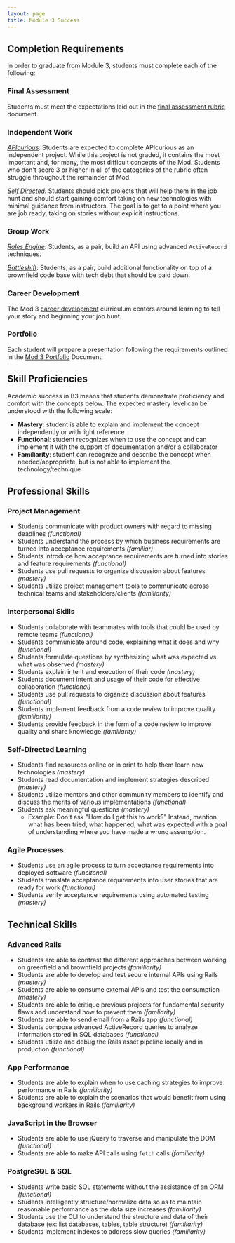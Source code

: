 ```yaml
---
layout: page
title: Module 3 Success
---
```


## Completion Requirements

In order to graduate from Module 3, students must complete each of the following:

### Final Assessment

Students must meet the expectations laid out in the [final assessment rubric](lessons/assessment) document.

### Independent Work

*[APIcurious](projects/apicurious):* Students are expected to complete APIcurious as an independent project. While this project is not graded, it contains the most important and, for many, the most difficult concepts of the Mod. Students who don't score 3 or higher in all of the categories of the rubric often struggle throughout the remainder of Mod.

*[Self Directed](projects/self_directed_project):* Students should pick projects that will help them in the job hunt and should start gaining comfort taking on new technologies with minimal guidance from instructors. The goal is to get to a point where you are job ready, taking on stories without explicit instructions.

### Group Work

*[Rales Engine](projects/rails_engine)*: Students, as a pair, build an API using advanced `ActiveRecord` techniques.

*[Battleshift](projects/battleshift)*: Students, as a pair, build additional functionality on top of a brownfield code base with tech debt that should be paid down.

### Career Development

The Mod 3 [career development](https://github.com/turingschool/career-development-curriculum/tree/master/module_three) curriculum centers around learning to tell your story and beginning your job hunt.

### Portfolio

Each student will prepare a presentation following the requirements outlined in the [Mod 3 Portfolio](https://github.com/turingschool/portfolios/blob/master/templates/BEM3_template.md) Document.

## Skill Proficiencies

Academic success in B3 means that students demonstrate proficiency and comfort with the concepts below. The expected mastery level can be understood with the following scale:

* **Mastery**: student is able to explain and implement the concept independently or with light reference
* **Functional**: student recognizes when to use the concept and can implement it with the support of documentation and/or a collaborator
* **Familiarity**: student can recognize and describe the concept when needed/appropriate, but is not able to implement the technology/technique

## Professional Skills

### Project Management

* Students communicate with product owners with regard to missing deadlines *(functional)*
* Students understand the process by which business requirements are turned into acceptance requirements *(familiar)*
* Students introduce how acceptance requirements are turned into stories and feature requirements *(functional)*
* Students use pull requests to organize discussion about features *(mastery)*
* Students utilize project management tools to communicate across technical teams and stakeholders/clients *(familiarity)*

### Interpersonal Skills

* Students collaborate with teammates with tools that could be used by remote teams *(functional)*
* Students communicate around code, explaining what it does and why *(functional)*
* Students formulate questions by synthesizing what was expected vs what was observed *(mastery)*
* Students explain intent and execution of their code *(mastery)*
* Students document intent and usage of their code for effective collaboration *(functional)*
* Students use pull requests to organize discussion about features *(functional)*
* Students implement feedback from a code review to improve quality *(familiarity)*
* Students provide feedback in the form of a code review to improve quality and share knowledge *(familiarity)*

### Self-Directed Learning

* Students find resources online or in print to help them learn new technologies *(mastery)*
* Students read documentation and implement strategies described *(mastery)*
* Students utilize mentors and other community members to identify and discuss the merits of various implementations *(functional)*
* Students ask meaningful questions *(mastery)*
  * Example: Don't ask "How do I get this to work?" Instead, mention what has been tried, what happened, what was expected with a goal of understanding where you have made a wrong assumption.

### Agile Processes

* Students use an agile process to turn acceptance requirements into deployed software *(funcitonal)*
* Students translate acceptance requirements into user stories that are ready for work *(functional)*
* Students verify acceptance requirements using automated testing *(mastery)*

## Technical Skills

### Advanced Rails

* Students are able to contrast the different approaches between working on greenfield and brownfield projects *(familiarity)*
* Students are able to develop and test secure internal APIs using Rails *(mastery)*
* Students are able to consume external APIs and test the consumption *(mastery)*
* Students are able to critique previous projects for fundamental security flaws and understand how to prevent them *(famliarity)*
* Students are able to send email from a Rails app  *(functional)*
* Students compose advanced ActiveRecord queries to analyze information stored in SQL databases *(functional)*
* Students utilize and debug the Rails asset pipeline locally and in production *(functional)*

### App Performance

* Students are able to explain when to use caching strategies to improve performance in Rails *(familiarity)*
* Students are able to explain the scenarios that would benefit from using background workers in Rails *(familiarity)*

### JavaScript in the Browser

* Students are able to use jQuery to traverse and manipulate the DOM *(functional)*
* Students are able to make API calls using `fetch` calls *(familiarity)*

### PostgreSQL & SQL

* Students write basic SQL statements without the assistance of an ORM *(functional)*
* Students intelligently structure/normalize data so as to maintain reasonable performance as the data size increases *(familiarity)*
* Students use the CLI to understand the structure and data of their database (ex: list databases, tables, table structure) *(familiarity)*
* Students implement indexes to address slow queries *(familiarity)*

